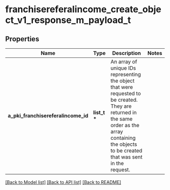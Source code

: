 # franchisereferalincome_create_object_v1_response_m_payload_t

## Properties
Name | Type | Description | Notes
------------ | ------------- | ------------- | -------------
**a_pki_franchisereferalincome_id** | **list_t \*** | An array of unique IDs representing the object that were requested to be created.  They are returned in the same order as the array containing the objects to be created that was sent in the request. | 

[[Back to Model list]](../README.md#documentation-for-models) [[Back to API list]](../README.md#documentation-for-api-endpoints) [[Back to README]](../README.md)


